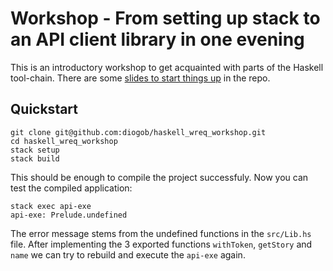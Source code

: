# Workshop - From setting up stack to an API client library in one evening

This is an introductory workshop to get acquainted with parts of
the Haskell tool-chain.
There are some [slides to start things up](https://github.com/diogob/haskell_wreq_workshop/blob/master/docs/haskell.pdf) in the repo.

## Quickstart

    git clone git@github.com:diogob/haskell_wreq_workshop.git
    cd haskell_wreq_workshop
    stack setup
    stack build
    
This should be enough to compile the project successfuly.
Now you can test the compiled application:

    stack exec api-exe
    api-exe: Prelude.undefined
    
The error message stems from the undefined functions in the `src/Lib.hs` file.
After implementing the 3 exported functions `withToken`, `getStory` and `name` we can try to rebuild and execute the `api-exe` again.
